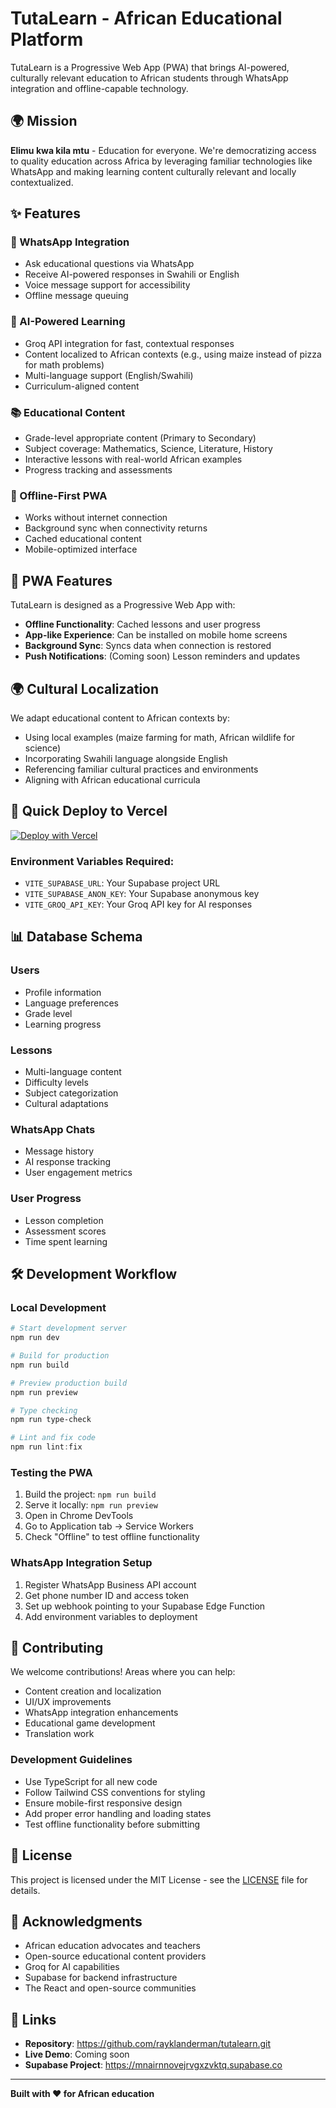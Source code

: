 # TutaLearn - African Educational Platform

TutaLearn is a Progressive Web App (PWA) that brings AI-powered, culturally relevant education to African students through WhatsApp integration and offline-capable technology.

## 🌍 Mission

**Elimu kwa kila mtu** - Education for everyone. We're democratizing access to quality education across Africa by leveraging familiar technologies like WhatsApp and making learning content culturally relevant and locally contextualized.

## ✨ Features

### 📱 WhatsApp Integration

- Ask educational questions via WhatsApp
- Receive AI-powered responses in Swahili or English
- Voice message support for accessibility
- Offline message queuing

### 🤖 AI-Powered Learning

- Groq API integration for fast, contextual responses
- Content localized to African contexts (e.g., using maize instead of pizza for math problems)
- Multi-language support (English/Swahili)
- Curriculum-aligned content

### 📚 Educational Content

- Grade-level appropriate content (Primary to Secondary)
- Subject coverage: Mathematics, Science, Literature, History
- Interactive lessons with real-world African examples
- Progress tracking and assessments

### 💾 Offline-First PWA

- Works without internet connection
- Background sync when connectivity returns
- Cached educational content
- Mobile-optimized interface

## 📱 PWA Features

TutaLearn is designed as a Progressive Web App with:

- **Offline Functionality**: Cached lessons and user progress
- **App-like Experience**: Can be installed on mobile home screens
- **Background Sync**: Syncs data when connection is restored
- **Push Notifications**: (Coming soon) Lesson reminders and updates

## 🌍 Cultural Localization

We adapt educational content to African contexts by:

- Using local examples (maize farming for math, African wildlife for science)
- Incorporating Swahili language alongside English
- Referencing familiar cultural practices and environments
- Aligning with African educational curricula

## 🚀 Quick Deploy to Vercel

[![Deploy with Vercel](https://vercel.com/button)](https://vercel.com/new/clone?repository-url=https://github.com/rayklanderman/tutalearn.git&env=VITE_SUPABASE_URL,VITE_SUPABASE_ANON_KEY,VITE_GROQ_API_KEY)

### Environment Variables Required:

- `VITE_SUPABASE_URL`: Your Supabase project URL
- `VITE_SUPABASE_ANON_KEY`: Your Supabase anonymous key
- `VITE_GROQ_API_KEY`: Your Groq API key for AI responses

## 📊 Database Schema

### Users

- Profile information
- Language preferences
- Grade level
- Learning progress

### Lessons

- Multi-language content
- Difficulty levels
- Subject categorization
- Cultural adaptations

### WhatsApp Chats

- Message history
- AI response tracking
- User engagement metrics

### User Progress

- Lesson completion
- Assessment scores
- Time spent learning

## 🛠 Development Workflow

### Local Development

```powershell
# Start development server
npm run dev

# Build for production
npm run build

# Preview production build
npm run preview

# Type checking
npm run type-check

# Lint and fix code
npm run lint:fix
```

### Testing the PWA

1. Build the project: `npm run build`
2. Serve it locally: `npm run preview`
3. Open in Chrome DevTools
4. Go to Application tab → Service Workers
5. Check "Offline" to test offline functionality

### WhatsApp Integration Setup

1. Register WhatsApp Business API account
2. Get phone number ID and access token
3. Set up webhook pointing to your Supabase Edge Function
4. Add environment variables to deployment

## 🤝 Contributing

We welcome contributions! Areas where you can help:

- Content creation and localization
- UI/UX improvements
- WhatsApp integration enhancements
- Educational game development
- Translation work

### Development Guidelines

- Use TypeScript for all new code
- Follow Tailwind CSS conventions for styling
- Ensure mobile-first responsive design
- Add proper error handling and loading states
- Test offline functionality before submitting

## 📄 License

This project is licensed under the MIT License - see the [LICENSE](LICENSE) file for details.

## 🙏 Acknowledgments

- African education advocates and teachers
- Open-source educational content providers
- Groq for AI capabilities
- Supabase for backend infrastructure
- The React and open-source communities

## 🔗 Links

- **Repository**: https://github.com/rayklanderman/tutalearn.git
- **Live Demo**: Coming soon
- **Supabase Project**: https://mnairnnovejrvgxzvktq.supabase.co

---

**Built with ❤️ for African education**
